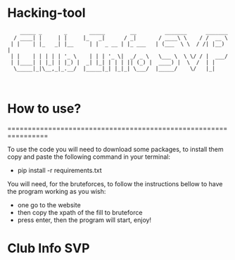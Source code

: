 # Hacking-tool

```
    _____ _       _       _____        __         _______      _______  
  / ____| |     | |     |_   _|      / _|       / ____\ \    / /  __ \ 
 | |    | |_   _| |__     | |  _ __ | |_ ___   | (___  \ \  / /| |__) |
 | |    | | | | | '_ \    | | | '_ \|  _/ _ \   \___ \  \ \/ / |  ___/ 
 | |____| | |_| | |_) |  _| |_| | | | || (_) |  ____) |  \  /  | |     
  \_____|_|\__,_|_.__/  |_____|_| |_|_| \___/  |_____/    \/   |_|     
                                                                       
                                                                
```

# How to use?
================================================================

To use the code you will need to download some packages, to install them copy and paste the following command in your terminal:

- pip install -r requirements.txt

You will need, for the bruteforces, to follow the instructions bellow to have the program working as you wish:
- one go to the website
- then copy the xpath of the fill to bruteforce
- press enter, then the program will start, enjoy!


# Club Info SVP
